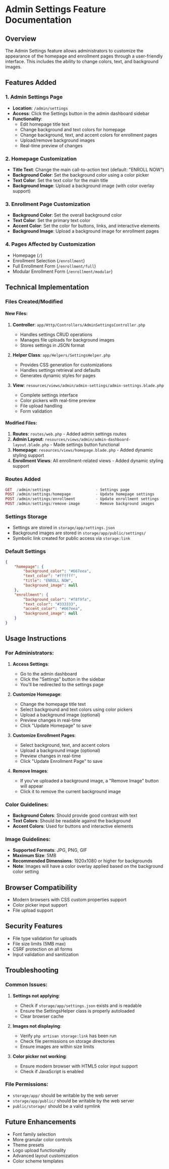 # Admin Settings Feature Documentation

## Overview
The Admin Settings feature allows administrators to customize the appearance of the homepage and enrollment pages through a user-friendly interface. This includes the ability to change colors, text, and background images.

## Features Added

### 1. Admin Settings Page
- **Location**: `/admin/settings`
- **Access**: Click the Settings button in the admin dashboard sidebar
- **Functionality**: 
  - Edit homepage title text
  - Change background and text colors for homepage
  - Change background, text, and accent colors for enrollment pages
  - Upload/remove background images
  - Real-time preview of changes

### 2. Homepage Customization
- **Title Text**: Change the main call-to-action text (default: "ENROLL NOW")
- **Background Color**: Set the background color using a color picker
- **Text Color**: Set the text color for the main title
- **Background Image**: Upload a background image (with color overlay support)

### 3. Enrollment Page Customization
- **Background Color**: Set the overall background color
- **Text Color**: Set the primary text color
- **Accent Color**: Set the color for buttons, links, and interactive elements
- **Background Image**: Upload a background image for enrollment pages

### 4. Pages Affected by Customization
- Homepage (`/`)
- Enrollment Selection (`/enrollment`)
- Full Enrollment Form (`/enrollment/full`)
- Modular Enrollment Form (`/enrollment/modular`)

## Technical Implementation

### Files Created/Modified

#### New Files:
1. **Controller**: `app/Http/Controllers/AdminSettingsController.php`
   - Handles settings CRUD operations
   - Manages file uploads for background images
   - Stores settings in JSON format

2. **Helper Class**: `app/Helpers/SettingsHelper.php`
   - Provides CSS generation for customizations
   - Handles settings retrieval and defaults
   - Generates dynamic styles for pages

3. **View**: `resources/views/admin/admin-settings/admin-settings.blade.php`
   - Complete settings interface
   - Color pickers with real-time preview
   - File upload handling
   - Form validation

#### Modified Files:
1. **Routes**: `routes/web.php` - Added admin settings routes
2. **Admin Layout**: `resources/views/admin/admin-dashboard-layout.blade.php` - Made settings button functional
3. **Homepage**: `resources/views/homepage.blade.php` - Added dynamic styling support
4. **Enrollment Views**: All enrollment-related views - Added dynamic styling support

### Routes Added
```php
GET  /admin/settings                    - Settings page
POST /admin/settings/homepage           - Update homepage settings
POST /admin/settings/enrollment         - Update enrollment settings
POST /admin/settings/remove-image       - Remove background images
```

### Settings Storage
- Settings are stored in `storage/app/settings.json`
- Background images are stored in `storage/app/public/settings/`
- Symbolic link created for public access via `storage:link`

### Default Settings
```json
{
    "homepage": {
        "background_color": "#667eea",
        "text_color": "#ffffff",
        "title": "ENROLL NOW",
        "background_image": null
    },
    "enrollment": {
        "background_color": "#f8f9fa",
        "text_color": "#333333",
        "accent_color": "#667eea",
        "background_image": null
    }
}
```

## Usage Instructions

### For Administrators:

1. **Access Settings**:
   - Go to the admin dashboard
   - Click the "Settings" button in the sidebar
   - You'll be redirected to the settings page

2. **Customize Homepage**:
   - Change the homepage title text
   - Select background and text colors using color pickers
   - Upload a background image (optional)
   - Preview changes in real-time
   - Click "Update Homepage" to save

3. **Customize Enrollment Pages**:
   - Select background, text, and accent colors
   - Upload a background image (optional)
   - Preview changes in real-time
   - Click "Update Enrollment Page" to save

4. **Remove Images**:
   - If you've uploaded a background image, a "Remove Image" button will appear
   - Click it to remove the current background image

### Color Guidelines:
- **Background Colors**: Should provide good contrast with text
- **Text Colors**: Should be readable against the background
- **Accent Colors**: Used for buttons and interactive elements

### Image Guidelines:
- **Supported Formats**: JPG, PNG, GIF
- **Maximum Size**: 5MB
- **Recommended Dimensions**: 1920x1080 or higher for backgrounds
- **Note**: Images will have a color overlay applied based on the background color setting

## Browser Compatibility
- Modern browsers with CSS custom properties support
- Color picker input support
- File upload support

## Security Features
- File type validation for uploads
- File size limits (5MB max)
- CSRF protection on all forms
- Input validation and sanitization

## Troubleshooting

### Common Issues:

1. **Settings not applying**:
   - Check if `storage/app/settings.json` exists and is readable
   - Ensure the SettingsHelper class is properly autoloaded
   - Clear browser cache

2. **Images not displaying**:
   - Verify `php artisan storage:link` has been run
   - Check file permissions on storage directories
   - Ensure images are within size limits

3. **Color picker not working**:
   - Ensure modern browser with HTML5 color input support
   - Check if JavaScript is enabled

### File Permissions:
- `storage/app/` should be writable by the web server
- `storage/app/public/` should be writable by the web server
- `public/storage/` should be a valid symlink

## Future Enhancements
- Font family selection
- More granular color controls
- Theme presets
- Logo upload functionality
- Advanced layout customization
- Color scheme templates
